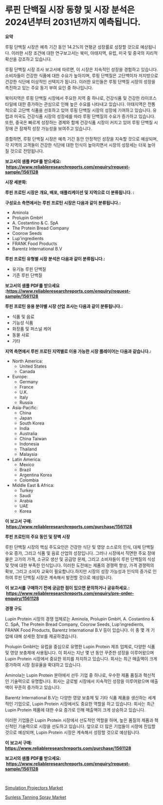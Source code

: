 <p><h1>루핀 단백질 시장 동향 및 시장 분석은 2024년부터 2031년까지 예측됩니다.</h1></p><p><strong>요약</strong></p>
<p><p>루핑 단백질 시장은 예측 기간 동안 14.2%의 연평균 성장률로 성장할 것으로 예상됩니다. 이러한 시장 조건에 대한 연구보고서는 북미, 아태지역, 유럽, 미국 및 중국의 지리적 확산을 강조하고 있습니다.</p><p>루핑 단백질 시장 조사 보고서에 따르면, 이 시장은 지속적인 성장을 경험하고 있습니다. 소비자들이 건강한 식품에 대한 수요가 높아지며, 루핑 단백질은 고단백이자 저지방으로 건강한 식단에 이상적인 선택지가 됩니다. 이러한 요인들은 루핑 단백질 시장의 성장을 촉진하고 있는 주요 동기 부여 요인 중 하나입니다. </p><p>북미지역은 루핑 단백질 시장에서 주요한 지역 중 하나로, 건강식품 및 건강한 라이프스타일에 대한 증가하는 관심으로 인해 높은 수요를 나타내고 있습니다. 아태지역은 전통적으로 고단백 식품을 선호하고 있어 루핑 단백질 시장의 성장에 기여하고 있습니다. 유럽과 미국도 건강식품 시장의 성장세를 따라 루핑 단백질의 수요가 증가하고 있습니다. 또한, 중국은 빠르게 성장하는 경제와 함께 건강식품 시장이 커지고 있어 루핑 단백질 시장에 큰 잠재적 성장 가능성을 보여주고 있습니다. </p><p>종합하면, 루핑 단백질 시장은 예측 기간 동안 안정적인 성장을 지속할 것으로 예상되며, 각 지역의 고객들이 건강한 식단에 대한 인식이 높아지면서 시장의 성장세는 더욱 높아질 것으로 전망됩니다.</p></p>
<p><strong>보고서의 샘플 PDF를 받으세요: &nbsp;<a href="https://www.reliableresearchreports.com/enquiry/request-sample/1561128">https://www.reliableresearchreports.com/enquiry/request-sample/1561128</a></strong></p>
<p><strong>시장 세분화:</strong></p>
<p><strong> 루핀 프로틴 시장은 개요, 배포, 애플리케이션 및 지역으로 더 분류됩니다. :</strong></p>
<p><strong>구성요소 측면에서는 루핀 프로틴 시장은 다음과 같이 분류됩니다.:</strong></p>
<p><ul><li>Aminola</li><li>Prolupin GmbH</li><li>A. Costantino & C. SpA</li><li>The Protein Bread Company</li><li>Coorow Seeds</li><li>Lup'ingredients</li><li>FRANK Food Products</li><li>Barentz International B.V</li></ul></p>
<p><strong> 루핀 프로틴 유형별 시장 분석은 다음과 같이 분류됩니다.:</strong></p>
<p><ul><li>유기농 루핀 단백질</li><li>기존 루핀 단백질</li></ul></p>
<p><strong>보고서의 샘플 PDF를 받으세요 :<a href="https://www.reliableresearchreports.com/enquiry/request-sample/1561128">https://www.reliableresearchreports.com/enquiry/request-sample/1561128</a></strong></p>
<p><strong> 루핀 프로틴 응용 분야별 시장 산업 조사는 다음과 같이 분류됩니다.:</strong></p>
<p><ul><li>식품 및 음료</li><li>기능성 식품</li><li>화장품 및 퍼스널 케어</li><li>동물 사료</li><li>기타</li></ul></p>
<p><strong>지역 측면에서 루핀 프로틴 지역별로 이용 가능한 시장 플레이어는 다음과 같습니다.:</strong></p>
<p><ul>
    <li>
        North America:
        <ul>
            <li>United States</li>
            <li>Canada</li>
        </ul>
    </li>
    <li>
        Europe:
        <ul>
            <li>Germany</li>
            <li>France</li>
            <li>U.K.</li>
            <li>Italy</li>
            <li>Russia</li>
        </ul>
    </li>
    <li>
        Asia-Pacific:
        <ul>
            <li>China</li>
            <li>Japan</li>
            <li>South Korea</li>
            <li>India</li>
            <li>Australia</li>
            <li>China Taiwan</li>
            <li>Indonesia</li>
            <li>Thailand</li>
            <li>Malaysia</li>
        </ul>
    </li>
    <li>
        Latin America:
        <ul>
            <li>Mexico</li>
            <li>Brazil</li>
            <li>Argentina Korea</li>
            <li>Colombia</li>
        </ul>
    </li>
    <li>
        Middle East & Africa:
        <ul>
            <li>Turkey</li>
            <li>Saudi</li>
            <li>Arabia</li>
            <li>UAE</li>
            <li>Korea</li>
        </ul>
    </li>
    </ul></p>
<p><strong>이 보고서 구매: &nbsp;<a href="https://www.reliableresearchreports.com/purchase/1561128">https://www.reliableresearchreports.com/purchase/1561128</a></strong></p>
<p><strong>루핀 프로틴의 주요 동인 및 장벽 시장</strong></p>
<p><p>루핀 단백질 시장의 핵심 주도요인은 건강한 식단 및 영양 소스로의 인식, 대체 단백질 수요 증가, 그리고 식품 및 음료 산업의 성장입니다. 그러나 시장에서 직면한 주요 장애물은 고가의 가격, 소규모 생산 및 공급망 문제, 그리고 소비자들이 루핀 단백질의 식성 및 맛에 대한 부족한 인식입니다. 이러한 도전에는 제품의 경쟁력 향상, 가격 경쟁력의 확보, 그리고 소비자 교육이 필요합니다.하지만 시장의 성장 가능성과 인식의 증가로 인하여 루핀 단백질 시장은 계속해서 발전할 것으로 예상됩니다.</p></p>
<p><strong>이 보고서를 구매하기 전에 궁금한 점이 있으면 문의하거나 공유하세요.: &nbsp;<a href="https://www.reliableresearchreports.com/enquiry/pre-order-enquiry/1561128">https://www.reliableresearchreports.com/enquiry/pre-order-enquiry/1561128</a></strong></p>
<p><strong>경쟁 구도</strong></p>
<p><p>Lupin Protein 시장의 경쟁 업체로는 Aminola, Prolupin GmbH, A. Costantino & C. SpA, The Protein Bread Company, Coorow Seeds, Lup'ingredients, FRANK Food Products, Barentz International B.V 등이 있습니다. 이 중 몇 개 기업에 대해 상세한 정보를 제공하겠습니다.</p><p>Prolupin GmbH는 유럽을 중심으로 유명한 Lupin Protein 제조 업체로, 다양한 식품 및 영양 보충제에 사용됩니다. 이 회사는 지난 몇 년 동안 꾸준한 성장을 이루어왔으며 Lupin Protein 시장에서 중요한 위치를 차지하고 있습니다. 회사는 최근 매출액이 크게 증가하여 시장 점유율을 확대하고 있습니다.</p><p>Aminola는 Lupin Protein 분야에서 선두 기업 중 하나로, 우수한 제품 품질과 혁신적인 기술력으로 유명합니다. 회사는 글로벌 시장에서 지속적인 성장을 이루어왔으며 매출액이 꾸준히 증가하고 있습니다.</p><p>Barentz International B.V는 다양한 영양 보충제 및 기타 식품 제품을 생산하는 세계적인 기업으로, Lupin Protein 시장에서도 중요한 역할을 하고 있습니다. 회사는 최근 Lupin Protein 제품에 대한 수요 증가로 인해 매출액이 크게 상승하고 있습니다.</p><p>이러한 기업들은 Lupin Protein 시장에서 선도적인 역할을 하며, 높은 품질의 제품과 혁신적인 기술력으로 시장을 선도하고 있습니다. 앞으로 더 많은 기업들이 시장에 진입할 것으로 예상되며, Lupin Protein 시장은 계속해서 성장할 것으로 예상됩니다.</p></p>
<p><strong>이 보고서 구매: &nbsp; <a href="https://www.reliableresearchreports.com/purchase/1561128">https://www.reliableresearchreports.com/purchase/1561128</a></strong></p>
<p><strong>보고서의 샘플 PDF를 받으세요: &nbsp;<a href="https://www.reliableresearchreports.com/enquiry/request-sample/1561128">https://www.reliableresearchreports.com/enquiry/request-sample/1561128</a></strong><strong></strong></p>
<p>&nbsp;</p>
<p><p><a href="https://github.com/danielneavesallisons03mba/Market-Research-Report-List-1/blob/main/simulation-projectors-market.md">Simulation Projectors Market</a></p><p><a href="https://github.com/dimitrishawkinswaynenp91rgz/Market-Research-Report-List-1/blob/main/sunless-tanning-spray-market.md">Sunless Tanning Spray Market</a></p></p>